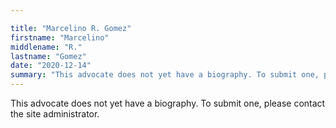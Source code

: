 ```yaml
---

title: "Marcelino R. Gomez"
firstname: "Marcelino"
middlename: "R."
lastname: "Gomez"
date: "2020-12-14"
summary: "This advocate does not yet have a biography. To submit one, please contact the site administrator."
---
```

This advocate does not yet have a biography. To submit one, please contact the site administrator.

